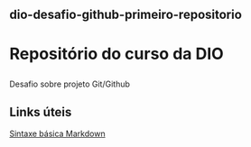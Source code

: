 ## dio-desafio-github-primeiro-repositorio
# <p>Repositório do curso da DIO</p>
Desafio sobre projeto Git/Github

## Links úteis
[Sintaxe básica Markdown](https://www.markdownguide.org/basic-syntax/)

